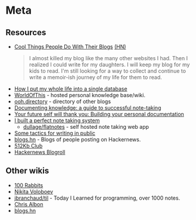 # Meta

## Resources

- [Cool Things People Do With Their Blogs](https://brainbaking.com/post/2022/04/cool-things-people-do-with-their-blogs/) [(HN)](https://news.ycombinator.com/item?id=31199973)
  > I almost killed my blog like the many other websites I had. Then I realized I could write for my daughters. I will keep my blog for my kids to read. I'm still looking for a way to collect and continue to write a memoir-ish journey of my life for them to read.
- [How I put my whole life into a single database](https://krausefx.com//blog/how-i-put-my-whole-life-into-a-single-database)
- [WorldOfThis](https://worldofthis.com) - hosted personal knowledge base/wiki.
- [ooh.directory](https://ooh.directory) - directory of other blogs
- [Documenting knowledge: a guide to successful note-taking](https://github.com/readme/guides/documentation-note-taking)
- [Your future self will thank you: Building your personal documentation](https://github.com/readme/guides/private-documentation)
- [I built a perfect note taking system](https://thesloth.me/posts/6/)
  - [dullage/flatnotes](https://github.com/dullage/flatnotes) - self hosted note taking web app
- [Some tactics for writing in public](https://jvns.ca/blog/2023/08/07/tactics-for-writing-in-public/)
- [blogs.hn](https://blogs.hn/#) - Blogs of people posting on Hackernews.
- [512Kb Club](https://512kb.club)
- [Hackernews Blogroll](https://dm.hn)

## Other wikis

- [100 Rabbits](https://100r.co/site/index.html)
- [Nikita Voloboev](https://wiki.nikitavoloboev.xyz)
- [jbranchaud/til](https://github.com/jbranchaud/til) - Today I Learned for programming, over 1000 notes.
- [Chris Albon](https://chrisalbon.com/Home)
- [blogs.hn](https://blogs.hn)
